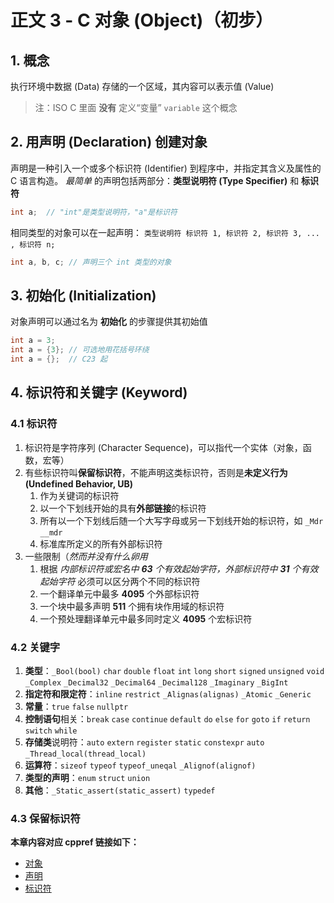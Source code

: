 # 正文 3 - C 对象 (Object)（初步）

## 1. 概念

执行环境中数据 (Data) 存储的一个区域，其内容可以表示值 (Value)

> 注：ISO C 里面 **没有** 定义“变量” `variable` 这个概念

## 2. 用声明 (Declaration) 创建对象

声明是一种引入一个或多个标识符 (Identifier) 到程序中，并指定其含义及属性的 C 语言构造。
*最简单* 的声明包括两部分：**类型说明符 (Type Specifier)** 和 **标识符**

```c
int a;  // "int"是类型说明符，"a"是标识符
```

相同类型的对象可以在一起声明：
`类型说明符 标识符 1, 标识符 2, 标识符 3, ... , 标识符 n;`

```c
int a, b, c; // 声明三个 int 类型的对象
```

## 3. 初始化 (Initialization)

对象声明可以通过名为 **初始化** 的步骤提供其初始值

```c
int a = 3;
int a = {3}; // 可选地用花括号环绕
int a = {};  // C23 起
```

## 4. 标识符和关键字 (Keyword)

### 4.1 标识符

1. 标识符是字符序列 (Character Sequence)，可以指代一个实体（对象，函数，宏等）
2. 有些标识符叫**保留标识符**，不能声明这类标识符，否则是**未定义行为 (Undefined Behavior, UB)**
   1. 作为关键词的标识符
   2. 以一个下划线开始的具有**外部链接**的标识符
   3. 所有以一个下划线后随一个大写字母或另一下划线开始的标识符，如 `_Mdr` `__mdr`
   4. 标准库所定义的所有外部标识符
3. 一些限制（*然而并没有什么卵用*
   1. 根据 *内部标识符或宏名中 **63** 个有效起始字符，外部标识符中 **31** 个有效起始字符* 必须可以区分两个不同的标识符
   2. 一个翻译单元中最多 **4095** 个外部标识符
   3. 一个块中最多声明 **511** 个拥有块作用域的标识符
   4. 一个预处理翻译单元中最多同时定义 **4095** 个宏标识符

### 4.2 关键字

1. **类型**：`_Bool(bool)` `char` `double` `float` `int` `long` `short` `signed` `unsigned` `void` `_Complex` `_Decimal32` `_Decimal64` `_Decimal128` `_Imaginary` `_BigInt`
2. **指定符和限定符**：`inline` `restrict` `_Alignas(alignas)` `_Atomic` `_Generic`
3. **常量**：`true` `false` `nullptr`
4. **控制语句**相关：`break` `case` `continue` `default` `do` `else` `for` `goto` `if` `return` `switch` `while`
5. **存储类**说明符：`auto` `extern` `register` `static` `constexpr` `auto` `_Thread_local(thread_local)`
6. **运算符**：`sizeof` `typeof` `typeof_uneqal` `_Alignof(alignof)`
7. **类型的声明**：`enum` `struct` `union`
8. **其他**：`_Static_assert(static_assert)` `typedef`

### 4.3 保留标识符

**本章内容对应 cppref 链接如下：**

+ [对象](https://zh.cppreference.com/w/c/language/object)
+ [声明](https://zh.cppreference.com/w/c/language/declarations)
+ [标识符](https://zh.cppreference.com/w/c/language/identifier)
